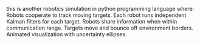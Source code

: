 this is another robotics simulation in python programming language where:
Robots cooperate to track moving targets.
Each robot runs independent Kalman filters for each target.
Robots share information when within communication range.
Targets move and bounce off environment borders.
Animated visualization with uncertainty ellipses.
